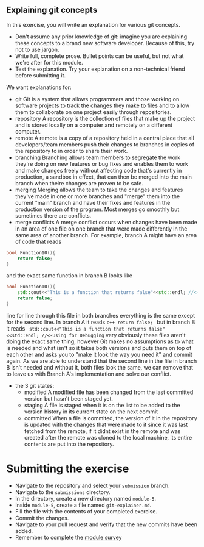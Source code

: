 ## Explaining git concepts

In this exercise, you will write an explanation for various git concepts.

- Don't assume any prior knowledge of git: imagine you are explaining these concepts to a brand new software developer. Because of this, try not to use jargon.
- Write full, complete prose. Bullet points can be useful, but not what we're after for this module.
- Test the explanation. Try your explanation on a non-technical friend before submitting it.

We want explanations for:

- git
Git is a system that allows programmers and those working on software projects to track the changes they make to files and to allow them to collaborate on one project easily through repositories.
- repository
A repository is the collection of files that make up the project and is stored locally on a computer and remotely on a different computer.
- remote
A remote is a copy of a repository held in a central place that all developers/team members push their changes to branches in copies of the repository to in order to share their work.
- branching
Branching allows team members to segregate the work they're doing on new features or bug fixes and enables them to work and make changes freely without affecting code that's currently in production, a sandbox in effect, that can then be merged into the main branch when theire changes are proven to be safe.
- merging
Merging allows the team to take the changes and features they've made in one or more branches and "merge" them into the current "main" branch and have their fixes and features in the production version of the program. Most merges go smoothly but sometimes there are conflicts.
- merge conflicts
A merge conflict occurs when changes have been made in an area of one file on one branch that were made differently in the same area of another branch.
For example, branch A might have an area of code that reads 
```c++
bool Function10(){
    return false;
}
```
and the exact same function in branch B looks like
```c++
bool Function10(){
    std::cout<<"This is a function that returns false"<<std::endl; //<-Using for Debugging
    return false;
}
```
line for line through this file in both branches everything is the same except for the second line. In branch A it reads `c++ return false; ` but in branch B it reads ` std::cout<<"This is a function that returns false"<<std::endl; //<-Using for Debugging` very obviously these files aren't doing the exact same thing, however Git makes no assumptions as to what is needed and what isn't so it takes both versions and puts them on top of each other and asks you to "make it look the way you need it" and commit again. As we are able to understand that the second line in the file in branch B isn't needed and without it, both files look the same, we can remove that to leave us with Branch A's implementation and solve our conflict.
- the 3 git states:
  - modified
  A modified file has been changed from the last committed version but hasn't been staged yet.
  - staging
  A file is staged when it is on the list to be added to the version history in its current state on the next commit
  - committed
  When a file is commited, the version of it in the repository is updated with the changes that were made to it since it was last fetched from the remote, if it didnt exist in the remote and was created after the remote was cloned to the local machine, its entire contents are put into the repository. 

# Submitting the exercise

- Navigate to the repository and select your `submission` branch.
- Navigate to the `submissions` directory.
- In the directory, create a new directory named `module-5`.
- Inside `module-5`, create a file named `git-explainer.md`.
- Fill the file with the contents of your completed exercise.
- Commit the changes.
- Navigate to your pull request and verify that the new commits have been added.
- Remember to complete the [module survey](https://goo.gl/forms/4TgngMoXDDHLL2qE3)
